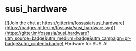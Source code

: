 # susi_hardware

[![Join the chat at https://gitter.im/fossasia/susi_hardware](https://badges.gitter.im/fossasia/susi_hardware.svg)](https://gitter.im/fossasia/susi_hardware?utm_source=badge&utm_medium=badge&utm_campaign=pr-badge&utm_content=badge)
Hardware for SUSI AI
